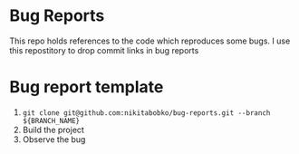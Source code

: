 # Bug Reports

This repo holds references to the code which reproduces some bugs.
I use this repostitory to drop commit links in bug reports

# Bug report template

1. `git clone git@github.com:nikitabobko/bug-reports.git --branch ${BRANCH_NAME}`
2. Build the project
3. Observe the bug
